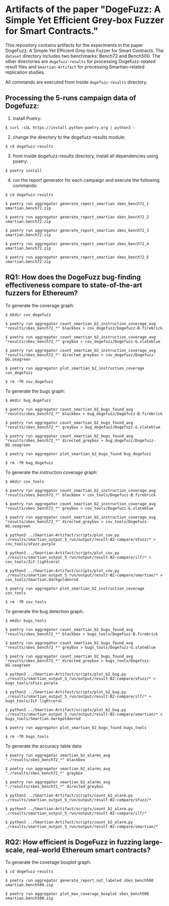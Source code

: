 # Artifacts of the paper "DogeFuzz: A Simple Yet Efficient Grey-box Fuzzer for Smart Contracts."

This repository contains artifacts for the experiments in the paper DogeFuzz: A Simple Yet Efficient Grey-box Fuzzer for Smart Contracts. The `dataset` directory includes two benchmarks: Bench72 and Bench500. The other directories are `dogefuzz-results` for processing Dogefuzz-related result files and `Smartian-Artifact` for processing Smartian-related replication studies.

All commands are executed from inside `dogefuzz-results` directory.

## Processing the 5-runs campaign data of Dogefuzz:

1. install Poetry:

```
$ curl -sSL https://install.python-poetry.org | python3 -
```

2. change the directory to the dogefuzz-results module:

```
$ cd dogefuzz-results
```

3. from inside dogefuzz-results directory, install all dependencies using poetry:

```
$ poetry install
```

4. run the report generator for each campaign and execute the following commands:

```
$ cd dogefuzz-results

$ poetry run aggregator generate_report_smartian sbes_bench72_1 smartian.bench72.zip

$ poetry run aggregator generate_report_smartian sbes_bench72_2 smartian.bench72.zip

$ poetry run aggregator generate_report_smartian sbes_bench72_3 smartian.bench72.zip

$ poetry run aggregator generate_report_smartian sbes_bench72_4 smartian.bench72.zip

$ poetry run aggregator generate_report_smartian sbes_bench72_5 smartian.bench72.zip
```

## RQ1: How does the DogeFuzz bug-finding effectiveness compare to state-of-the-art fuzzers for Ethereum?

To generate the coverage graph:

```
$ mkdir cov_dogefuzz

$ poetry run aggregator count_smartian_b2_instruction_coverage_avg  "results/sbes_bench72_*" blackbox > cov_dogefuzz/Dogefuzz-B.firebrick

$ poetry run aggregator count_smartian_b2_instruction_coverage_avg  "results/sbes_bench72_*" greybox > cov_dogefuzz/Dogefuzz-G.slateblue

$ poetry run aggregator count_smartian_b2_instruction_coverage_avg  "results/sbes_bench72_*" directed_greybox > cov_dogefuzz/Dogefuzz-DG.seagreen

$ poetry run aggregator plot_smartian_b2_instruction_coverage cov_dogefuzz

$ rm -fR cov_dogefuzz
```

To generate the bugs graph:

```
$ mkdir bug_dogefuzz

$ poetry run aggregator count_smartian_b2_bugs_found_avg "results/sbes_bench72_*" blackbox > bug_dogefuzz/Dogefuzz-B.firebrick

$ poetry run aggregator count_smartian_b2_bugs_found_avg "results/sbes_bench72_*" greybox > bug_dogefuzz/Dogefuzz-G.slateblue

$ poetry run aggregator count_smartian_b2_bugs_found_avg "results/sbes_bench72_*" directed_greybox > bug_dogefuzz/Dogefuzz-DG.seagreen

$ poetry run aggregator plot_smartian_b2_bugs_found bug_dogefuzz

$ rm -fR bug_dogefuzz
```

To generate the instruction coverage graph:

```
$ mkdir cov_tools

$ poetry run aggregator count_smartian_b2_instruction_coverage_avg  "results/sbes_bench72_*" blackbox > cov_tools/Dogefuzz-B.firebrick

$ poetry run aggregator count_smartian_b2_instruction_coverage_avg  "results/sbes_bench72_*" greybox > cov_tools/Dogefuzz-G.slateblue

$ poetry run aggregator count_smartian_b2_instruction_coverage_avg  "results/sbes_bench72_*" directed_greybox > cov_tools/Dogefuzz-DG.seagreen

$ python3 ../Smartian-Artifact/scripts/plot_cov.py ./results/smartian_output_5_run/output/result-B2-compare/sFuzz/* > cov_tools/sFuzz.purple

$ python3 ../Smartian-Artifact/scripts/plot_cov.py ./results/smartian_output_5_run/output/result-B2-compare/ilf/* > cov_tools/ILF.lightcoral

$ python3 ../Smartian-Artifact/scripts/plot_cov.py ./results/smartian_output_5_run/output/result-B2-compare/smartian/* > cov_tools/Smartian.darkgoldenrod

$ poetry run aggregator plot_smartian_b2_instruction_coverage cov_tools

$ rm -fR cov_tools
```

To generate the bug detection graph:

```
$ mkdir bugs_tools

$ poetry run aggregator count_smartian_b2_bugs_found_avg  "results/sbes_bench72_*" blackbox > bugs_tools/Dogefuzz-B.firebrick

$ poetry run aggregator count_smartian_b2_bugs_found_avg  "results/sbes_bench72_*" greybox > bugs_tools/Dogefuzz-G.slateblue

$ poetry run aggregator count_smartian_b2_bugs_found_avg  "results/sbes_bench72_*" directed_greybox > bugs_tools/Dogefuzz-DG.seagreen

$ python3 ../Smartian-Artifact/scripts/plot_b2_bug.py ./results/smartian_output_5_run/output/result-B2-compare/sFuzz/* > bugs_tools/sFuzz.purple

$ python3 ../Smartian-Artifact/scripts/plot_b2_bug.py ./results/smartian_output_5_run/output/result-B2-compare/ilf/* > bugs_tools/ILF.lightcoral

$ python3 ../Smartian-Artifact/scripts/plot_b2_bug.py ./results/smartian_output_5_run/output/result-B2-compare/smartian/* > bugs_tools/Smartian.darkgoldenrod

$ poetry run aggregator plot_smartian_b2_bugs_found bugs_tools

$ rm -fR bugs_tools
```

To generate the accuracy table data:

```
$ poetry run aggregator smartian_b2_alarms_avg "./results/sbes_bench72_*" blackbox

$ poetry run aggregator smartian_b2_alarms_avg "./results/sbes_bench72_*" greybox

$ poetry run aggregator smartian_b2_alarms_avg "./results/sbes_bench72_*" directed_greybox

$ python3 ../Smartian-Artifact/scripts/count_b2_alarm.py ./results/smartian_output_5_run/output/result-B2-compare/sFuzz/*

$ python3 ../Smartian-Artifact/scripts/count_b2_alarm.py ./results/smartian_output_5_run/output/result-B2-compare/ilf/*

$ python3 ../Smartian-Artifact/scripts/count_b2_alarm.py ./results/smartian_output_5_run/output/result-B2-compare/smartian/*

```

## RQ2: How efficient is DogeFuzz in fuzzing large-scale, real-world Ethereum smart contracts?

To generate the coverage boxplot graph:

```
$ cd dogefuzz-results

$ poetry run aggregator generate_report_not_labeled sbes_bench500 smartian.bench500.zip

$ poetry run aggregator plot_max_coverage_boxplot sbes_bench500 smartian.bench500.zip
```
